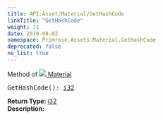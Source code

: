 ```yaml
---
title: API:Asset/Material/GetHashCode
linkTitle: "GetHashCode"
weight: 71
date: 2019-08-02
namespace: Primrose.Assets.Material.GetHashCode
deprecated: false
no_list: true
---
```

Method of <a href="/docs/api-reference/Class/Material"><img src="/icons/silk/default.png"/>&nbsp;Material</a>
<pre class="method-declaration">
GetHashCode(): <a class="type" href="/docs/api-reference/System/Primitives#int32">i32</a></pre>
<b>Return Type: </b>
<a class="type" href="/docs/api-reference/System/Primitives#int32">i32</a>
<br/>
<b>Description: </b>